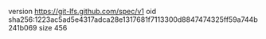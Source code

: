 version https://git-lfs.github.com/spec/v1
oid sha256:1223ac5ad5e4317adca28e1317681f7113300d8847474325ff59a744b241b069
size 456
